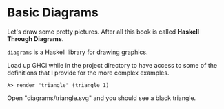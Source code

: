 # Basic Diagrams

Let's draw some pretty pictures. After all this book is called **Haskell Through
Diagrams**.

`diagrams` is a Haskell library for drawing graphics.

Load up GHCi while in the project directory to have access to some of the
definitions that I provide for the more complex examples.

```
λ> render "triangle" (triangle 1)
```

Open "diagrams/triangle.svg" and you should see a black triangle.
